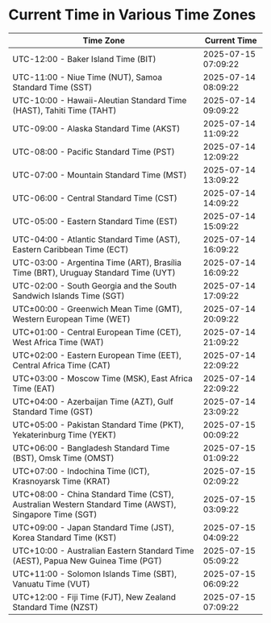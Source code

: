 # Current Time in Various Time Zones

| Time Zone | Current Time |
|-----------|--------------|
| UTC-12:00 - Baker Island Time (BIT) | 2025-07-15 07:09:22 |
| UTC-11:00 - Niue Time (NUT), Samoa Standard Time (SST) | 2025-07-14 08:09:22 |
| UTC-10:00 - Hawaii-Aleutian Standard Time (HAST), Tahiti Time (TAHT) | 2025-07-14 09:09:22 |
| UTC-09:00 - Alaska Standard Time (AKST) | 2025-07-14 11:09:22 |
| UTC-08:00 - Pacific Standard Time (PST) | 2025-07-14 12:09:22 |
| UTC-07:00 - Mountain Standard Time (MST) | 2025-07-14 13:09:22 |
| UTC-06:00 - Central Standard Time (CST) | 2025-07-14 14:09:22 |
| UTC-05:00 - Eastern Standard Time (EST) | 2025-07-14 15:09:22 |
| UTC-04:00 - Atlantic Standard Time (AST), Eastern Caribbean Time (ECT) | 2025-07-14 16:09:22 |
| UTC-03:00 - Argentina Time (ART), Brasília Time (BRT), Uruguay Standard Time (UYT) | 2025-07-14 16:09:22 |
| UTC-02:00 - South Georgia and the South Sandwich Islands Time (SGT) | 2025-07-14 17:09:22 |
| UTC±00:00 - Greenwich Mean Time (GMT), Western European Time (WET) | 2025-07-14 20:09:22 |
| UTC+01:00 - Central European Time (CET), West Africa Time (WAT) | 2025-07-14 21:09:22 |
| UTC+02:00 - Eastern European Time (EET), Central Africa Time (CAT) | 2025-07-14 22:09:22 |
| UTC+03:00 - Moscow Time (MSK), East Africa Time (EAT) | 2025-07-14 22:09:22 |
| UTC+04:00 - Azerbaijan Time (AZT), Gulf Standard Time (GST) | 2025-07-14 23:09:22 |
| UTC+05:00 - Pakistan Standard Time (PKT), Yekaterinburg Time (YEKT) | 2025-07-15 00:09:22 |
| UTC+06:00 - Bangladesh Standard Time (BST), Omsk Time (OMST) | 2025-07-15 01:09:22 |
| UTC+07:00 - Indochina Time (ICT), Krasnoyarsk Time (KRAT) | 2025-07-15 02:09:22 |
| UTC+08:00 - China Standard Time (CST), Australian Western Standard Time (AWST), Singapore Time (SGT) | 2025-07-15 03:09:22 |
| UTC+09:00 - Japan Standard Time (JST), Korea Standard Time (KST) | 2025-07-15 04:09:22 |
| UTC+10:00 - Australian Eastern Standard Time (AEST), Papua New Guinea Time (PGT) | 2025-07-15 05:09:22 |
| UTC+11:00 - Solomon Islands Time (SBT), Vanuatu Time (VUT) | 2025-07-15 06:09:22 |
| UTC+12:00 - Fiji Time (FJT), New Zealand Standard Time (NZST) | 2025-07-15 07:09:22 |
